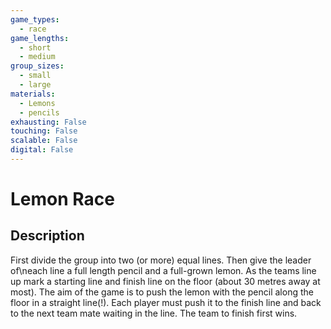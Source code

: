 ```yaml
---
game_types:
  - race
game_lengths:
  - short
  - medium
group_sizes:
  - small
  - large
materials:
  - Lemons
  - pencils
exhausting: False
touching: False
scalable: False
digital: False
---
```

# Lemon Race

## Description
First divide the group into two (or more) equal lines. Then give the leader of\neach line a full length pencil and a full-grown lemon. As the teams line up mark a starting line and finish line on the floor (about 30 metres away at most). The aim of the game is to push the lemon with the pencil along the floor in a straight line(!). Each player must push it to the finish line and back to the next team mate waiting in the line. The team to finish first wins.
